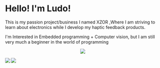 # Hello! I'm Ludo!
<p align="center">

This is my passion project/business I named XZOR
,Where I am striving to learn about electronics while I develop my haptic feedback products.
</p>
<p align="center">

I'm Interested in Embedded programming + Computer vision,
but I am still very much a beginner in the world of programming
</p>
<p align="center">
 
<img align="center" src="https://pbs.twimg.com/media/E-nU6LxVcAEnO81?format=jpg&name=large">
  
</p>


<img align="center" src="https://github-readme-stats-six-snowy.vercel.app/api/top-langs/?username=L-udo&theme=dark">


<img align="left" src="https://komarev.com/ghpvc/?username=L-udo&color=grey&style=flat-square" >


